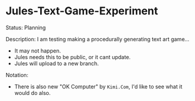 # Jules-Text-Game-Experiment
Status: Planning

Description:
I am testing making a procedurally generating text art game...
- It may not happen. 
- Jules needs this to be public, or it cant update.
- Jules will upload to a new branch.

Notation:
- There is also new "OK Computer" by `Kimi.Com`,  I'd like to see what it would do also.
